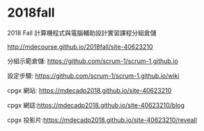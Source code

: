 # 2018fall
2018 Fall 計算機程式與電腦輔助設計實習課程分組倉儲

http://mdecourse.github.io/2018fall/site-40623210

分組示範倉儲: https://github.com/scrum-1/scrum-1.github.io

設定步驟: https://github.com/scrum-1/scrum-1.github.io/wiki

cpgx 網站: https://mdecadp2018.github.io/site-40623210

cpgx 網誌:https://mdecadp2018.github.io/site-40623210/blog

cpgx 投影片:https://mdecadp2018.github.io/site-40623210/reveall
